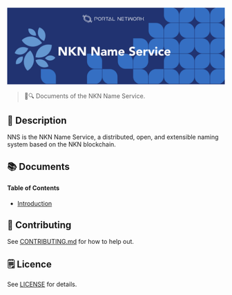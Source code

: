 ![NKN Name Service](./assets/title.jpg)

> 📖🔍 Documents of the NKN Name Service.

## 📝 Description

NNS is the NKN Name Service, a distributed, open, and extensible naming system based on the NKN blockchain.

## 📚 Documents

#### Table of Contents
-  [Introduction](./docs/INTRODUCTION.md)

## 📣 Contributing
See [CONTRIBUTING.md](./CONTRIBUTING.md) for how to help out.

## 🗒 Licence
See [LICENSE](./LICENSE) for details.
